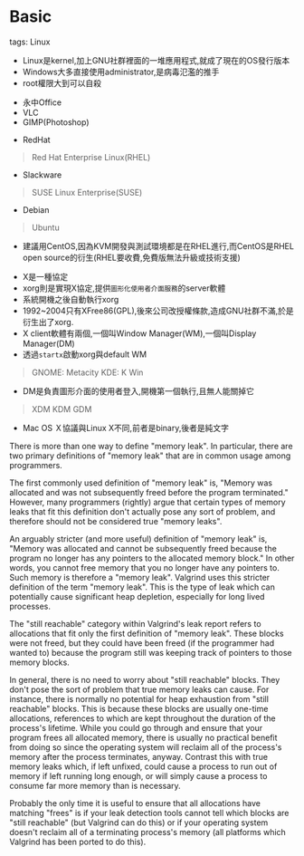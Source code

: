 # Basic

tags: Linux

<!--sec data-title="Introduction" data-id="1" data-nopdf="true" data-collapse=false ces-->

- Linux是kernel,加上GNU社群裡面的一堆應用程式,就成了現在的OS發行版本
- Windows大多直接使用administrator,是病毒氾濫的推手
- root權限大到可以自殺

<!--endsec-->

<!--sec data-title="Tool" data-id="2" data-nopdf="true" data-collapse=false ces-->

- 永中Office
- VLC
- GIMP(Photoshop)

<!--endsec-->

<!--sec data-title="主要分支" data-id="3" data-nopdf="true" data-collapse=false ces-->

- RedHat
> Red Hat Enterprise Linux(RHEL)

- Slackware
> SUSE Linux Enterprise(SUSE)

- Debian
> Ubuntu

- 建議用CentOS,因為KVM開發與測試環境都是在RHEL進行,而CentOS是RHEL open source的衍生(RHEL要收費,免費版無法升級或技術支援)

<!--endsec-->

<!--sec data-title="圖形介面" data-id="4" data-nopdf="true" data-collapse=false ces-->

- X是一種協定
- xorg則是實現X協定,提供`圖形化使用者介面服務`的server軟體
- 系統開機之後自動執行xorg
- 1992~2004只有XFree86(GPL),後來公司改授權條款,造成GNU社群不滿,於是衍生出了xorg.
- X client軟體有兩個,一個叫Window Manager(WM),一個叫Display Manager(DM)
- 透過`startx`啟動xorg與default WM
> GNOME: Metacity
> KDE: K Win

- DM是負責圖形介面的使用者登入,開機第一個執行,且無人能關掉它
> XDM KDM GDM

- Mac OS Ｘ協議與Linux X不同,前者是binary,後者是純文字

There is more than one way to define "memory leak". In particular, there are two primary definitions of "memory leak" that are in common usage among programmers.

The first commonly used definition of "memory leak" is, "Memory was allocated and was not subsequently freed before the program terminated." However, many programmers (rightly) argue that certain types of memory leaks that fit this definition don't actually pose any sort of problem, and therefore should not be considered true "memory leaks".

An arguably stricter (and more useful) definition of "memory leak" is, "Memory was allocated and cannot be subsequently freed because the program no longer has any pointers to the allocated memory block." In other words, you cannot free memory that you no longer have any pointers to. Such memory is therefore a "memory leak". Valgrind uses this stricter definition of the term "memory leak". This is the type of leak which can potentially cause significant heap depletion, especially for long lived processes.

The "still reachable" category within Valgrind's leak report refers to allocations that fit only the first definition of "memory leak". These blocks were not freed, but they could have been freed (if the programmer had wanted to) because the program still was keeping track of pointers to those memory blocks.

In general, there is no need to worry about "still reachable" blocks. They don't pose the sort of problem that true memory leaks can cause. For instance, there is normally no potential for heap exhaustion from "still reachable" blocks. This is because these blocks are usually one-time allocations, references to which are kept throughout the duration of the process's lifetime. While you could go through and ensure that your program frees all allocated memory, there is usually no practical benefit from doing so since the operating system will reclaim all of the process's memory after the process terminates, anyway. Contrast this with true memory leaks which, if left unfixed, could cause a process to run out of memory if left running long enough, or will simply cause a process to consume far more memory than is necessary.

Probably the only time it is useful to ensure that all allocations have matching "frees" is if your leak detection tools cannot tell which blocks are "still reachable" (but Valgrind can do this) or if your operating system doesn't reclaim all of a terminating process's memory (all platforms which Valgrind has been ported to do this).

<!--endsec-->